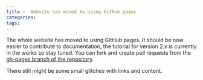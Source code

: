 ```yaml
---
title :  Website has moved to using GitHub pages
categories:
tags: 
---
```


The whole website has moved to using GitHub pages. It should be now easier to contribute to documentation, the tutorial for version 2.x is currently in the works so stay tuned. You can fork and create pull requests from the [gh-pages branch of the repository](https://github.com/quartznet/quartznet/tree/gh-pages).

There still might be some small glitches with links and content.